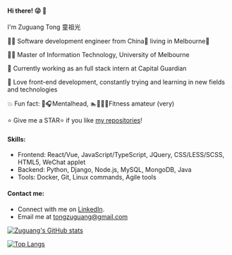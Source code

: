 #### Hi there! :stuck_out_tongue_winking_eye: :wave:

I'm Zuguang Tong 童祖光

👨‍💻 Software development engineer from China🐼 living in Melbourne🐨

👨‍🎓 Master of Information Technology, University of Melbourne

:office: Currently working as an full stack intern at Capital Guardian

:dart: Love front-end development, constantly trying and learning in new fields and technologies

:boom: Fun fact:  :guitar::headphones:Mentalhead,  :swimmer::bicyclist::runner:💪Fitness amateur (very)

⭐ Give me a STAR⭐ if you like [my repositories](https://github.com/ZgTong?tab=repositories)!





#### Skills:

- Frontend: React/Vue, JavaScript/TypeScript, JQuery, CSS/LESS/SCSS, HTML5, WeChat applet
- Backend:  Python, Django, Node.js, MySQL, MongoDB, Java
- Tools: Docker, Git, Linux commands, Agile tools





#### Contact me:

- Connect with me on [LinkedIn](https://www.linkedin.com/in/zuguang-tong-aa7041229/).
- Email me at tongzuguang@gmail.com





[![Zuguang's GitHub stats](https://github-readme-stats.vercel.app/api?username=ZgTong&count_private=true&show_icons=true&theme=blue-green)](https://github.com/ZgTong/github-readme-stats)

[![Top Langs](https://github-readme-stats.vercel.app/api/top-langs/?username=ZgTong&layout=compact)](https://github.com/ZgTong/github-readme-stats)
